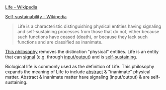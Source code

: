 [Life - Wikipedia](https://en.wikipedia.org/wiki/Life)

[Self-sustainability - Wikipedia](https://en.wikipedia.org/wiki/Self-sustainability)

> Life is a characteristic distinguishing physical entities having signaling and self-sustaining processes from those that do not, either because such functions have ceased (death), or because they lack such functions and are classified as inanimate.

[This philosophy](./this-philosophy.md) removes the distinction "physical" entities. Life is an entity that can [signal](./signal.md) (e.g. through [input/output](https://en.wikipedia.org/wiki/Input/output)) and is [self-sustaining](https://en.wikipedia.org/wiki/Self-sustainability).

Biological life is commonly used as the definition of Life. This philosophy expands the meaning of Life to include [abstract](./abstract.md) & "inanimate" physical matter. Abstract & inanimate matter have signaling (input/output) & are self-sustaining.
